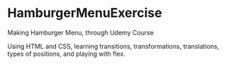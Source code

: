 # HamburgerMenuExercise
Making Hamburger Menu, through Udemy Course

Using HTML and CSS, learning transitions, transformations, translations, types of positions, and playing with flex.
